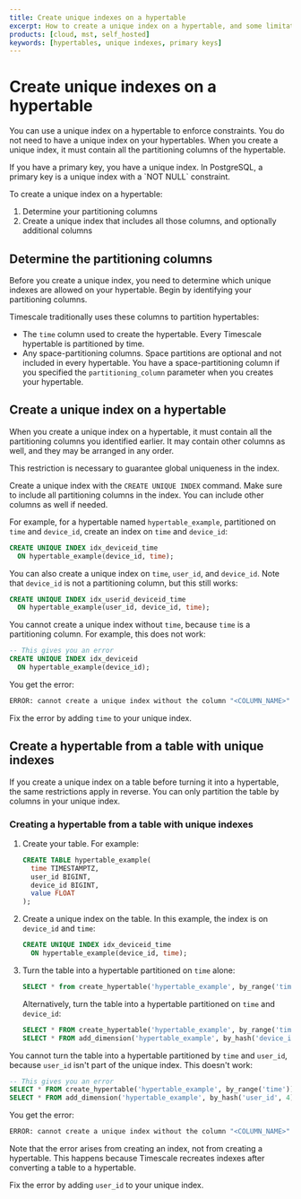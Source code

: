 ```yaml
---
title: Create unique indexes on a hypertable
excerpt: How to create a unique index on a hypertable, and some limitations on unique indexes
products: [cloud, mst, self_hosted]
keywords: [hypertables, unique indexes, primary keys]
---
```


# Create unique indexes on a hypertable

You can use a unique index on a hypertable to enforce constraints. You do not
need to have a unique index on your hypertables. When you create a unique index,
it must contain all the partitioning columns of the hypertable.

<Highlight type="note">
If you have a primary key, you have a unique index. In PostgreSQL, a primary key
is a unique index with a `NOT NULL` constraint.
</Highlight>

To create a unique index on a hypertable:

1.  Determine your partitioning columns
1.  Create a unique index that includes all those columns, and optionally
    additional columns

## Determine the partitioning columns

Before you create a unique index, you need to determine which unique indexes are
allowed on your hypertable. Begin by identifying your partitioning columns.

Timescale traditionally uses these columns to partition hypertables:

*   The `time` column used to create the hypertable. Every Timescale hypertable
    is partitioned by time.
*   Any space-partitioning columns. Space partitions are optional and not
    included in every hypertable. You have a space-partitioning column if you
    specified the `partitioning_column` parameter when you creates your
    hypertable.

## Create a unique index on a hypertable

When you create a unique index on a hypertable, it must contain all the
partitioning columns you identified earlier. It may contain other columns as
well, and they may be arranged in any order.

<Highlight type="note">
This restriction is necessary to guarantee global uniqueness in the index.
</Highlight>

Create a unique index with the `CREATE UNIQUE INDEX` command. Make sure to
include all partitioning columns in the index. You can include other columns as
well if needed.

For example, for a hypertable named `hypertable_example`, partitioned on `time`
and `device_id`, create an index on `time` and `device_id`:

```sql
CREATE UNIQUE INDEX idx_deviceid_time
  ON hypertable_example(device_id, time);
```

You can also create a unique index on `time`, `user_id`, and `device_id`. Note
that `device_id` is not a partitioning column, but this still works:

```sql
CREATE UNIQUE INDEX idx_userid_deviceid_time
  ON hypertable_example(user_id, device_id, time);
```

You cannot create a unique index without `time`, because `time` is a
partitioning column. For example, this does not work:

```sql
-- This gives you an error
CREATE UNIQUE INDEX idx_deviceid
  ON hypertable_example(device_id);
```

You get the error:

```bash
ERROR: cannot create a unique index without the column "<COLUMN_NAME>" (used in partitioning)
```

Fix the error by adding `time` to your unique index.

## Create a hypertable from a table with unique indexes

If you create a unique index on a table before turning it into a hypertable, the
same restrictions apply in reverse. You can only partition the table by columns
in your unique index.

<Procedure>

### Creating a hypertable from a table with unique indexes

1.  Create your table. For example:

    ```sql
    CREATE TABLE hypertable_example(
      time TIMESTAMPTZ,
      user_id BIGINT,
      device_id BIGINT,
      value FLOAT
    );
    ```

1.  Create a unique index on the table. In this example, the index is on
    `device_id` and `time`:

    ```sql
    CREATE UNIQUE INDEX idx_deviceid_time
      ON hypertable_example(device_id, time);
    ```

1.  Turn the table into a hypertable partitioned on `time` alone:

    ```sql
    SELECT * from create_hypertable('hypertable_example', by_range('time'));
    ```

    Alternatively, turn the table into a hypertable partitioned on `time` and
    `device_id`:

    ```sql
    SELECT * FROM create_hypertable('hypertable_example', by_range('time'));
	SELECT * FROM add_dimension('hypertable_example', by_hash('device_id', 4));
    ```

</Procedure>

You cannot turn the table into a hypertable partitioned by `time` and `user_id`,
because `user_id` isn't part of the unique index. This doesn't work:

```sql
-- This gives you an error
SELECT * FROM create_hypertable('hypertable_example', by_range('time'));
SELECT * FROM add_dimension('hypertable_example', by_hash('user_id', 4));
```

You get the error:

```bash
ERROR: cannot create a unique index without the column "<COLUMN_NAME>" (used in partitioning)
```

Note that the error arises from creating an index, not from creating a
hypertable. This happens because Timescale recreates indexes after converting
a table to a hypertable.

Fix the error by adding `user_id` to your unique index.
